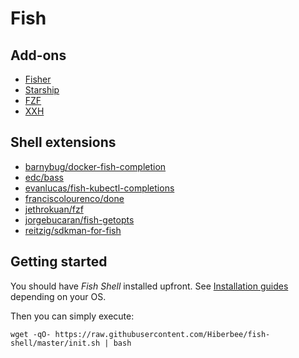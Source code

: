 # Fish

## Add-ons

- [Fisher](https://github.com/jorgebucaran/fisher)
- [Starship](https://github.com/starship/starship)
- [FZF](https://github.com/junegunn/fzf)
- [XXH](https://github.com/xxh/xxh)

## Shell extensions

- [barnybug/docker-fish-completion](https://github.com/barnybug/docker-fish-completion)
- [edc/bass](https://github.com/edc/bass)
- [evanlucas/fish-kubectl-completions](https://github.com/evanlucas/fish-kubectl-completions)
- [franciscolourenco/done](https://github.com/franciscolourenco/done)
- [jethrokuan/fzf](https://github.com/jethrokuan/fzf)
- [jorgebucaran/fish-getopts](https://github.com/jorgebucaran/fish-getopts)
- [reitzig/sdkman-for-fish](https://github.com/reitzig/sdkman-for-fish)

## Getting started

You should have *Fish Shell* installed upfront. See [Installation guides](https://fishshell.com/) depending on your OS.

Then you can simply execute:

```
wget -qO- https://raw.githubusercontent.com/Hiberbee/fish-shell/master/init.sh | bash
```
